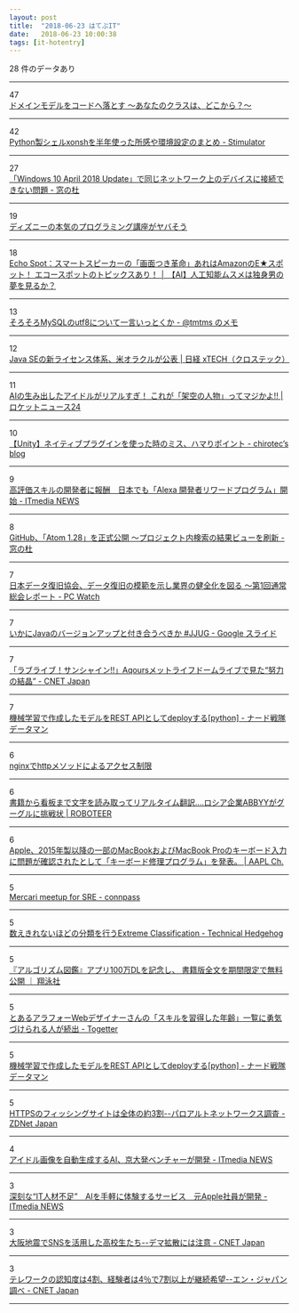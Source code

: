 ```yaml
---
layout: post
title:  "2018-06-23 はてぶIT"
date:   2018-06-23 10:00:38
tags: [it-hotentry]
---
```

28 件のデータあり

<hr><div class="row">
<div class="col-1"><span class="badge badge-pill badge-success h2">47</span></div>
<div class="col-11"><a href='https://qiita.com/putan/items/d4e5fb95a110c1b0ff96' target='_blank'>ドメインモデルをコードへ落とす 〜あなたのクラスは、どこから？〜</a></div>
</div>
<hr>
<div class="row">
<div class="col-1"><span class="badge badge-pill badge-success h2">42</span></div>
<div class="col-11"><a href='https://vaaaaaanquish.hatenablog.com/entry/2018/06/22/194227' target='_blank'>Python製シェルxonshを半年使った所感や環境設定のまとめ - Stimulator</a></div>
</div>
<hr>
<div class="row">
<div class="col-1"><span class="badge badge-pill badge-success h2">27</span></div>
<div class="col-11"><a href='https://forest.watch.impress.co.jp/docs/news/1129026.html' target='_blank'>「Windows 10 April 2018 Update」で同じネットワーク上のデバイスに接続できない問題 - 窓の杜</a></div>
</div>
<hr>
<div class="row">
<div class="col-1"><span class="badge badge-pill badge-success h2">19</span></div>
<div class="col-11"><a href='https://anond.hatelabo.jp/20180622070415' target='_blank'>ディズニーの本気のプログラミング講座がヤバそう</a></div>
</div>
<hr>
<div class="row">
<div class="col-1"><span class="badge badge-pill badge-success h2">18</span></div>
<div class="col-11"><a href='http://ai-topics.com/amazon-echo-spot-reservation/' target='_blank'>Echo Spot：スマートスピーカーの「画面つき革命」あれはAmazonのE★スポット！ エコースポットのトピックスあり！ │ 【AI】人工知能ムスメは独身男の夢を見るか？</a></div>
</div>
<hr>
<div class="row">
<div class="col-1"><span class="badge badge-pill badge-success h2">13</span></div>
<div class="col-11"><a href='https://tmtms.hatenablog.com/entry/201806/mysql-utf8' target='_blank'>そろそろMySQLのutf8について一言いっとくか - @tmtms のメモ</a></div>
</div>
<hr>
<div class="row">
<div class="col-1"><span class="badge badge-pill badge-success h2">12</span></div>
<div class="col-11"><a href='http://tech.nikkeibp.co.jp/atcl/nxt/news/18/01697/' target='_blank'>Java SEの新ライセンス体系、米オラクルが公表 | 日経 xTECH（クロステック）</a></div>
</div>
<hr>
<div class="row">
<div class="col-1"><span class="badge badge-pill badge-success h2">11</span></div>
<div class="col-11"><a href='https://rocketnews24.com/2018/06/22/1081315/' target='_blank'>AIの生み出したアイドルがリアルすぎ！ これが「架空の人物」ってマジかよ!! | ロケットニュース24</a></div>
</div>
<hr>
<div class="row">
<div class="col-1"><span class="badge badge-pill badge-success h2">10</span></div>
<div class="col-11"><a href='https://chirotec.hatenablog.com/entry/2018/06/22/213032' target='_blank'>【Unity】ネイティブプラグインを使った時のミス、ハマりポイント - chirotec’s blog</a></div>
</div>
<hr>
<div class="row">
<div class="col-1"><span class="badge badge-pill badge-success h2">9</span></div>
<div class="col-11"><a href='http://www.itmedia.co.jp/news/articles/1806/22/news111.html' target='_blank'>高評価スキルの開発者に報酬　日本でも「Alexa 開発者リワードプログラム」開始 - ITmedia NEWS</a></div>
</div>
<hr>
<div class="row">
<div class="col-1"><span class="badge badge-pill badge-success h2">8</span></div>
<div class="col-11"><a href='https://forest.watch.impress.co.jp/docs/news/1129023.html' target='_blank'>GitHub、「Atom 1.28」を正式公開 ～プロジェクト内検索の結果ビューを刷新 - 窓の杜</a></div>
</div>
<hr>
<div class="row">
<div class="col-1"><span class="badge badge-pill badge-success h2">7</span></div>
<div class="col-11"><a href='https://pc.watch.impress.co.jp/docs/news/1129158.html' target='_blank'>日本データ復旧協会、データ復旧の模範を示し業界の健全化を図る ～第1回通常総会レポート - PC Watch</a></div>
</div>
<hr>
<div class="row">
<div class="col-1"><span class="badge badge-pill badge-success h2">7</span></div>
<div class="col-11"><a href='https://docs.google.com/presentation/d/1Q2xaFjJQwinzfAnnNVPNIiB-rfZeld2w_nIZ_y4oMlQ/mobilepresent?slide=id.p' target='_blank'>いかにJavaのバージョンアップと付き合うべきか #JJUG - Google スライド</a></div>
</div>
<hr>
<div class="row">
<div class="col-1"><span class="badge badge-pill badge-success h2">7</span></div>
<div class="col-11"><a href='https://japan.cnet.com/article/35120875/' target='_blank'>「ラブライブ！サンシャイン!!」Aqoursメットライフドームライブで見た“努力の結晶” - CNET Japan</a></div>
</div>
<hr>
<div class="row">
<div class="col-1"><span class="badge badge-pill badge-success h2">7</span></div>
<div class="col-11"><a href='http://datanerd.hateblo.jp/entry/2017/09/01/212021' target='_blank'>機械学習で作成したモデルをREST APIとしてdeployする[python] - ナード戦隊データマン</a></div>
</div>
<hr>
<div class="row">
<div class="col-1"><span class="badge badge-pill badge-success h2">6</span></div>
<div class="col-11"><a href='https://qiita.com/sakajunquality/items/14124f9d954923b35e5d' target='_blank'>nginxでhttpメソッドによるアクセス制限</a></div>
</div>
<hr>
<div class="row">
<div class="col-1"><span class="badge badge-pill badge-success h2">6</span></div>
<div class="col-11"><a href='https://roboteer-tokyo.com/archives/12985' target='_blank'>書籍から看板まで文字を読み取ってリアルタイム翻訳….ロシア企業ABBYYがグーグルに挑戦状 | ROBOTEER</a></div>
</div>
<hr>
<div class="row">
<div class="col-1"><span class="badge badge-pill badge-success h2">6</span></div>
<div class="col-11"><a href='https://applech2.com/archives/20180623-keyboard-service-program-for-macbook-pro-since-2015.html' target='_blank'>Apple、2015年製以降の一部のMacBookおよびMacBook Proのキーボード入力に問題が確認されたとして「キーボード修理プログラム」を発表。 | AAPL Ch.</a></div>
</div>
<hr>
<div class="row">
<div class="col-1"><span class="badge badge-pill badge-success h2">5</span></div>
<div class="col-11"><a href='https://mercari.connpass.com/event/92098/' target='_blank'>Mercari meetup for SRE - connpass</a></div>
</div>
<hr>
<div class="row">
<div class="col-1"><span class="badge badge-pill badge-success h2">5</span></div>
<div class="col-11"><a href='https://ift.tt/2tukplL' target='_blank'>数えきれないほどの分類を行うExtreme Classification - Technical Hedgehog</a></div>
</div>
<hr>
<div class="row">
<div class="col-1"><span class="badge badge-pill badge-success h2">5</span></div>
<div class="col-11"><a href='https://www.shoeisha.co.jp/press/detail/402' target='_blank'>『アルゴリズム図鑑』アプリ100万DLを記念し、 書籍版全文を期間限定で無料公開 ｜ 翔泳社</a></div>
</div>
<hr>
<div class="row">
<div class="col-1"><span class="badge badge-pill badge-success h2">5</span></div>
<div class="col-11"><a href='https://togetter.com/li/1239805' target='_blank'>とあるアラフォーWebデザイナーさんの「スキルを習得した年齢」一覧に勇気づけられる人が続出 - Togetter</a></div>
</div>
<hr>
<div class="row">
<div class="col-1"><span class="badge badge-pill badge-success h2">5</span></div>
<div class="col-11"><a href='https://ift.tt/2pSvX0l' target='_blank'>機械学習で作成したモデルをREST APIとしてdeployする[python] - ナード戦隊データマン</a></div>
</div>
<hr>
<div class="row">
<div class="col-1"><span class="badge badge-pill badge-success h2">5</span></div>
<div class="col-11"><a href='https://japan.zdnet.com/article/35121224/' target='_blank'>HTTPSのフィッシングサイトは全体の約3割--パロアルトネットワークス調査 - ZDNet Japan</a></div>
</div>
<hr>
<div class="row">
<div class="col-1"><span class="badge badge-pill badge-success h2">4</span></div>
<div class="col-11"><a href='http://www.itmedia.co.jp/news/articles/1806/22/news137.html' target='_blank'>アイドル画像を自動生成するAI、京大発ベンチャーが開発 - ITmedia NEWS</a></div>
</div>
<hr>
<div class="row">
<div class="col-1"><span class="badge badge-pill badge-success h2">3</span></div>
<div class="col-11"><a href='http://www.itmedia.co.jp/news/articles/1806/23/news006.html' target='_blank'>深刻な“IT人材不足”　AIを手軽に体験するサービス　元Apple社員が開発 - ITmedia NEWS</a></div>
</div>
<hr>
<div class="row">
<div class="col-1"><span class="badge badge-pill badge-success h2">3</span></div>
<div class="col-11"><a href='https://japan.cnet.com/article/35121100/' target='_blank'>大阪地震でSNSを活用した高校生たち--デマ拡散には注意 - CNET Japan</a></div>
</div>
<hr>
<div class="row">
<div class="col-1"><span class="badge badge-pill badge-success h2">3</span></div>
<div class="col-11"><a href='https://japan.cnet.com/article/35121316/' target='_blank'>テレワークの認知度は4割、経験者は4％で7割以上が継続希望--エン・ジャパン調べ - CNET Japan</a></div>
</div>
<hr>
